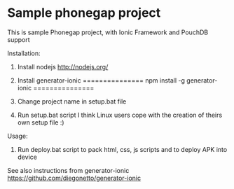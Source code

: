 Sample phonegap project
===============
This is sample Phonegap project, with Ionic Framework and PouchDB support

Installation:
1. Install nodejs
http://nodejs.org/

2. Install generator-ionic
===============
npm install -g generator-ionic
===============
3. Change project name in setup.bat file
4. Run setup.bat script
I think Linux users cope with the creation of theirs own setup file :)

Usage:
1. Run deploy.bat script to pack html, css, js scripts and to deploy APK into device

See also instructions from generator-ionic https://github.com/diegonetto/generator-ionic 


